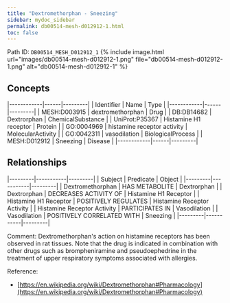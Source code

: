 ```yaml
---
title: "Dextromethorphan - Sneezing"
sidebar: mydoc_sidebar
permalink: db00514-mesh-d012912-1.html
toc: false 
---
```



Path ID: `DB00514_MESH_D012912_1`
{% include image.html url="images/db00514-mesh-d012912-1.png" file="db00514-mesh-d012912-1.png" alt="db00514-mesh-d012912-1" %}

## Concepts

|------------|------|---------|
| Identifier | Name | Type    |
|------------|------|---------|
| MESH:D003915 | dextromethorphan | Drug |
| DB:DB14682 | Dextrorphan | ChemicalSubstance |
| UniProt:P35367 | Histamine H1 receptor | Protein |
| GO:0004969 | histamine receptor activity | MolecularActivity |
| GO:0042311 | vasodilation | BiologicalProcess |
| MESH:D012912 | Sneezing | Disease |
|------------|------|---------|

## Relationships

|---------|-----------|---------|
| Subject | Predicate | Object  |
|---------|-----------|---------|
| Dextromethorphan | HAS METABOLITE | Dextrorphan |
| Dextrorphan | DECREASES ACTIVITY OF | Histamine H1 Receptor |
| Histamine H1 Receptor | POSITIVELY REGULATES | Histamine Receptor Activity |
| Histamine Receptor Activity | PARTICIPATES IN | Vasodilation |
| Vasodilation | POSITIVELY CORRELATED WITH | Sneezing |
|---------|-----------|---------|

Comment: Dextromethorphan's action on histamine receptors has been observed in rat tissues. Note that the drug is indicated in combination with other drugs such as brompheniramine and pseudoephedrine in the treatment of upper respiratory symptoms associated with allergies.

Reference: 
  - [https://en.wikipedia.org/wiki/Dextromethorphan#Pharmacology](https://en.wikipedia.org/wiki/Dextromethorphan#Pharmacology)
